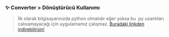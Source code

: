 ### ✨ Converter > Dönüştürücü Kullanımı

> İlk olarak bilgisayarınızda python olmalıdır eğer yoksa bu .py uzantıları calısamayacağı için uygulamamız çalışmaz. [Buradaki linkden indirebilirsin!](https://www.python.org/)
